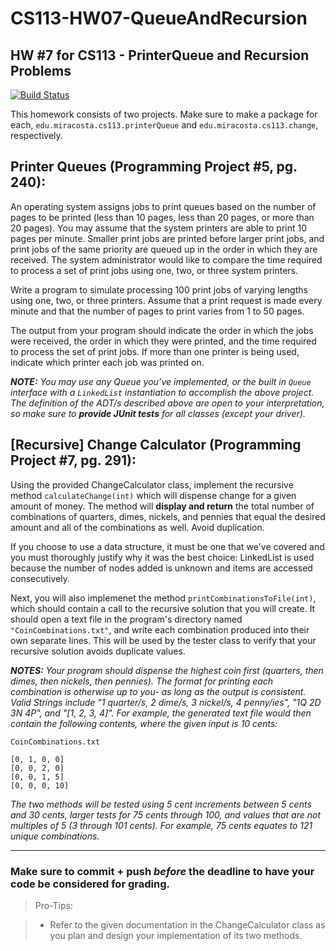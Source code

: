 # CS113-HW07-QueueAndRecursion
## HW #7 for CS113 - PrinterQueue and Recursion Problems

[![Build Status](https://travis-ci.com/MiraCostaCS-Nery/cs113-hw7-queueandrecrusion-edyrenkova.svg?token=WNt2GMAKtmU7szSpyGyh&branch=master)](https://travis-ci.com/MiraCostaCS-Nery/cs113-hw7-queueandrecrusion-edyrenkova)

This homework consists of two projects. Make sure to make a package for each, `edu.miracosta.cs113.printerQueue` and `edu.miracosta.cs113.change`, respectively.


## Printer Queues (Programming Project #5, pg. 240):
An operating system assigns jobs to print queues based on the number of pages to be printed (less than 10 pages, less than 20 pages, or more than 20 pages). You may assume that the system printers are able to print 10 pages per minute. Smaller print jobs are printed before larger print jobs, and print jobs of the same priority are queued up in the order in which they are received. The system administrator would like to compare the time required to process a set of print jobs using one, two, or three system printers.

Write a program to simulate processing 100 print jobs of varying lengths using one, two, or three printers. Assume that a print request is made every minute and that the number of pages to print varies from 1 to 50 pages.

The output from your program should indicate the order in which the jobs were received, the order in which they were printed, and the time required to process the set of print jobs. If more than one printer is being used, indicate which printer each job was printed on.

**_NOTE:_** _You may use any Queue you’ve implemented, or the built in `Queue` interface with a `LinkedList` instantiation to accomplish the above project. The definition of the ADT/s described above are open to your interpretation, so make sure to **provide JUnit tests** for all classes (except your driver)._


## [Recursive] Change Calculator (Programming Project #7, pg. 291):

Using the provided ChangeCalculator class, implement the recursive method `calculateChange(int)` which will dispense change for a given amount of money. The method will **display and return** the total number of combinations of quarters, dimes, nickels, and pennies that equal the desired amount and all of the combinations as well. Avoid duplication. 

If you choose to use a data structure, it must be one that we've covered and you must thoroughly justify why it was the best choice: LinkedList is used because the number of nodes added is unknown and items are accessed consecutively.

Next, you will also implemenet the method `printCombinationsToFile(int)`, which should contain a call to the recursive solution that you will create. It should open a text file in the program's directory named `"CoinCombinations.txt"`, and write each combination produced into their own separate lines. This will be used by the tester class to verify that your recursive solution avoids duplicate values. 

**_NOTES:_** _Your program should dispense the highest coin first (quarters, then dimes, then nickels, then pennies). The format for printing each combination is otherwise up to you- as long as the output is consistent. Valid Strings include "1 quarter/s, 2 dime/s, 3 nickel/s, 4 penny/ies", "1Q 2D 3N 4P", and "[1, 2, 3, 4]". For example, the generated text file would then contain the following contents, where the given input is 10 cents:_

`CoinCombinations.txt`

``` 
[0, 1, 0, 0]
[0, 0, 2, 0]
[0, 0, 1, 5]
[0, 0, 0, 10]

``` 

_The two methods will be tested using 5 cent increments between 5 cents and 30 cents, larger tests for 75 cents through 100, and values that are not multiples of 5 (3 through 101 cents). For example, 75 cents equates to 121 unique combinations._


----------


### Make sure to commit + push *before* the deadline to have your code be considered for grading.



>Pro-Tips:

>- Refer to the given documentation in the ChangeCalculator class as you plan and design your implementation of its two methods. 
